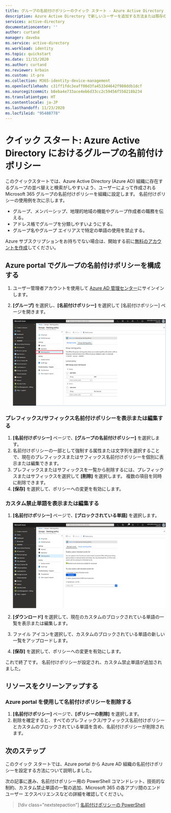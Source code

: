 ```yaml
---
title: グループの名前付けポリシーのクイック スタート - Azure Active Directory | Microsoft Docs
description: Azure Active Directory で新しいユーザーを追加する方法または既存のユーザーを削除する方法について説明します。
services: active-directory
documentationcenter: ''
author: curtand
manager: daveba
ms.service: active-directory
ms.workload: identity
ms.topic: quickstart
ms.date: 11/15/2020
ms.author: curtand
ms.reviewer: krbain
ms.custom: it-pro
ms.collection: M365-identity-device-management
ms.openlocfilehash: c31ff1fdc3eaff00d3fa4533d4642f980ddb1dcf
ms.sourcegitcommit: b8eba4e733ace4eb6d33cc2c59456f550218b234
ms.translationtype: HT
ms.contentlocale: ja-JP
ms.lasthandoff: 11/23/2020
ms.locfileid: "95488778"
---
```

# <a name="quickstart-naming-policy-for-groups-in-azure-active-directory"></a>クイック スタート: Azure Active Directory におけるグループの名前付けポリシー

このクイックスタートでは、Azure Active Directory (Azure AD) 組織に存在するグループの並べ替えと検索がしやすいよう、ユーザーによって作成される Microsoft 365 グループの名前付けポリシーを組織に設定します。 名前付けポリシーの使用例を次に示します。

* グループ、メンバーシップ、地理的地域の機能やグループ作成者の職務を伝える。
* アドレス帳でグループを分類しやすいようにする。
* グループ名やグループ エイリアスで特定の単語の使用を禁止する。

Azure サブスクリプションをお持ちでない場合は、開始する前に[無料のアカウントを作成](https://azure.microsoft.com/free/)してください。

## <a name="configure-the-group-naming-policy-in-the-azure-portal"></a>Azure portal でグループの名前付けポリシーを構成する

1. ユーザー管理者アカウントを使用して [Azure AD 管理センター](https://aad.portal.azure.com)にサインインします。
1. **[グループ]** を選択し、**[名前付けポリシー]** を選択して [名前付けポリシー] ページを開きます。

    ![管理センターで [名前付けポリシー] ページを開く](./media/groups-quickstart-naming-policy/policy.png)

### <a name="view-or-edit-the-prefix-suffix-naming-policy"></a>プレフィックス/サフィックス名前付けポリシーを表示または編集する

1. **[名前付けポリシー]** ページで、**[グループの名前付けポリシー]** を選択します。
1. 名前付けポリシーの一部として強制する属性または文字列を選択することで、現在のプレフィックスまたはサフィックス名前付けポリシーを個別に表示または編集できます。
1. プレフィックスまたはサフィックスを一覧から削除するには、プレフィックスまたはサフィックスを選択して **[削除]** を選択します。 複数の項目を同時に削除できます。
1. **[保存]** を選択して、ポリシーへの変更を有効にします。

### <a name="view-or-edit-the-custom-blocked-words"></a>カスタム禁止単語を表示または編集する

1. **[名前付けポリシー]** ページで、**[ブロックされている単語]** を選択します。

    ![名前付けポリシーのブロックされている単語の一覧の編集とアップロード](./media/groups-quickstart-naming-policy/blockedwords.png)

1. **[ダウンロード]** を選択して、現在のカスタムのブロックされている単語の一覧を表示または編集します。
1. ファイル アイコンを選択して、カスタムのブロックされている単語の新しい一覧をアップロードします。
1. **[保存]** を選択して、ポリシーへの変更を有効にします。

これで終了です。 名前付けポリシーが設定され、カスタム禁止単語が追加されました。

## <a name="clean-up-resources"></a>リソースをクリーンアップする

### <a name="remove-the-naming-policy-using-azure-portal"></a>Azure portal を使用して名前付けポリシーを削除する

1. **[名前付けポリシー]** ページで、**[ポリシーの削除]** を選択します。
1. 削除を確定すると、すべてのプレフィックス/サフィックス名前付けポリシーとカスタムのブロックされている単語を含め、名前付けポリシーが削除されます。

## <a name="next-steps"></a>次のステップ

このクイック スタートでは、Azure portal から Azure AD 組織の名前付けポリシーを設定する方法について説明しました。

次の記事に進み、名前付けポリシー用の PowerShell コマンドレット、技術的な制約、カスタム禁止単語の一覧の追加、Microsoft 365 の各アプリ間のエンド ユーザー エクスペリエンスなどの詳細を確認してください。
> [!div class="nextstepaction"]
> [名前付けポリシーの PowerShell](groups-naming-policy.md)
